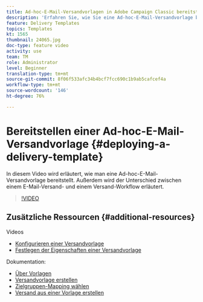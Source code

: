 ```yaml
---
title: Ad-hoc-E-Mail-Versandvorlagen in Adobe Campaign Classic bereitstellen
description: 'Erfahren Sie, wie Sie eine Ad-hoc-E-Mail-Versandvorlage bereitstellen, und lernen Sie den Unterschied zwischen einem E-Mail-Versand und einem Versand-Arbeitsablauf kennen. '
feature: Delivery Templates
topics: Templates
kt: 1565
thumbnail: 24065.jpg
doc-type: feature video
activity: use
team: TM
role: Administrator
level: Beginner
translation-type: tm+mt
source-git-commit: 8f06f533afc34b4bcf7fcc690c1b9ab5cafcef4a
workflow-type: tm+mt
source-wordcount: '146'
ht-degree: 76%

---
```



# Bereitstellen einer Ad-hoc-E-Mail-Versandvorlage {#deploying-a-delivery-template}

In diesem Video wird erläutert, wie man eine Ad-hoc-E-Mail-Versandvorlage bereitstellt. Außerdem wird der Unterschied zwischen einem E-Mail-Versand- und einem Versand-Workflow erläutert.

>[!VIDEO](https://video.tv.adobe.com/v/24065?quality=12)

## Zusätzliche Ressourcen {#additional-resources}

Videos
* [Konfigurieren einer Versandvorlage](/help/sending-messages/using-delivery-templates/configuring-a-delivery-template.md)
* [Festlegen der Eigenschaften einer Versandvorlage](/help/sending-messages/using-delivery-templates/setting-delivery-template-properties.md)

Dokumentation:

* [Über Vorlagen](https://docs.adobe.com/content/help/de-DE/campaign-classic/using/sending-messages/using-delivery-templates/about-templates.html)
* [Versandvorlage erstellen](https://docs.adobe.com/content/help/de-DE/campaign-classic/using/sending-messages/using-delivery-templates/creating-a-delivery-template.html)
* [Zielgruppen-Mapping wählen](https://docs.adobe.com/content/help/de-DE/campaign-classic/using/sending-messages/using-delivery-templates/selecting-a-target-mapping.html)
* [Versand aus einer Vorlage erstellen](https://docs.adobe.com/content/help/de-DE/campaign-classic/using/sending-messages/using-delivery-templates/creating-a-delivery-from-a-template.html)
